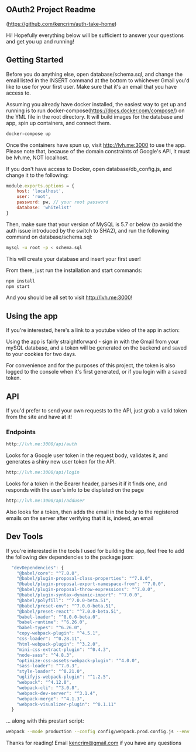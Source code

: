 ## OAuth2 Project Readme
(https://github.com/kencrim/auth-take-home)

Hi! Hopefully everything below will be sufficient to answer your questions and get you up and running! 


## Getting Started

Before you do anything else, open database/schema.sql, and change the email listed in the INSERT command at the bottom to whichever Gmail you'd like to use for your first user. Make sure that it's an email that you have access to.

Assuming you already have docker installed, the easiest way to get up and running is to run docker-compose(https://docs.docker.com/compose/) on the YML file in the root directory. It will build images for the database and app, spin up containers, and connect them. 

```bash
docker-compose up
```
Once the containers have spun up, visit http://lvh.me:3000 to use the app. Please note that, because of the domain constraints of Google's API, it must be lvh.me, NOT localhost.


If you don't have access to Docker, open database/db_config.js, and change it to the following:

```javascript
module.exports.options = {
	host: 'localhost',
	user: 'root',
	password: pw, // your root password
	database: 'whitelist'
}
```
Then, make sure that your version of MySQL is 5.7 or below (to avoid the auth issue introduced by the switch to SHA2), and run the following command on database/schema.sql:

```bash
mysql -u root -p < schema.sql
```

This will create your database and insert your first user!

From there, just run the installation and start commands:

```bash
npm install
npm start
``` 
And you should be all set to visit http://lvh.me:3000!

## Using the app

If you're interested, here's a link to a youtube video of the app in action:

Using the app is fairly straightforward - sign in with the Gmail from your mySQL database, and a token will be generated on the backend and saved to your cookies for two days. 

For convenience and for the purposes of this project, the token is also logged to the console when it's first generated, or if you login with a saved token.

## API

If you'd prefer to send your own requests to the API, just grab a valid token from the site and have at it! 

### Endpoints

```javascript
http://lvh.me:3000/api/auth
```
Looks for a Google user token in the request body, validates it, and generates a shiny new user token for the API.

```javascript
http://lvh.me:3000/api/login
```
Looks for a token in the Bearer header, parses it if it finds one, and responds with the user's info to be displated on the page

```javascript
http://lvh.me:3000/api/adduser
```
Also looks for a token, then adds the email in the body to the registered emails on the server after verifying that it is, indeed, an email 

## Dev Tools

If you're interested in the tools I used for building the app, feel free to add the following dev dependencies to the package json:

```javascript
  "devDependencies": {
    "@babel/core": "^7.0.0",
    "@babel/plugin-proposal-class-properties": "^7.0.0",
    "@babel/plugin-proposal-export-namespace-from": "^7.0.0",
    "@babel/plugin-proposal-throw-expressions": "^7.0.0",
    "@babel/plugin-syntax-dynamic-import": "^7.0.0",
    "@babel/polyfill": "^7.0.0-beta.51",
    "@babel/preset-env": "^7.0.0-beta.51",
    "@babel/preset-react": "^7.0.0-beta.51",
    "babel-loader": "^8.0.0-beta.0",
    "babel-runtime": "^6.26.0",
    "babel-types": "^6.26.0",
    "copy-webpack-plugin": "^4.5.1",
    "css-loader": "^0.28.11",
    "html-webpack-plugin": "^3.2.0",
    "mini-css-extract-plugin": "^0.4.3",
    "node-sass": "^4.8.3",
    "optimize-css-assets-webpack-plugin": "^4.0.0",
    "sass-loader": "^7.0.3",
    "style-loader": "^0.21.0",
    "uglifyjs-webpack-plugin": "^1.2.5",
    "webpack": "^4.12.0",
    "webpack-cli": "^3.0.8",
    "webpack-dev-server": "^3.1.4",
    "webpack-merge": "^4.1.3",
    "webpack-visualizer-plugin": "^0.1.11"
  }
```
... along with this prestart script:

```bash
webpack --mode production --config config/webpack.prod.config.js --env.PLATFORM=production --env.VERSION=stag --progress,
```

Thanks for reading! Email kencrim@gmail.com if you have any questions
